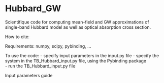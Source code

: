 # Hubbard_GW
Scientifique code for computing mean-field and GW approximations of single-band Hubbard model as well as optical absorption cross section.

How to cite:

Requirements: numpy, scipy, pybinding, ...

To use the code: 
    - specify input parameters in the input.py file
    - specify the system in the TB_Hubbard_input.py file, using the Pybinding package  
    - run the TB_Hubbard_input.py file

Input parameters guide
